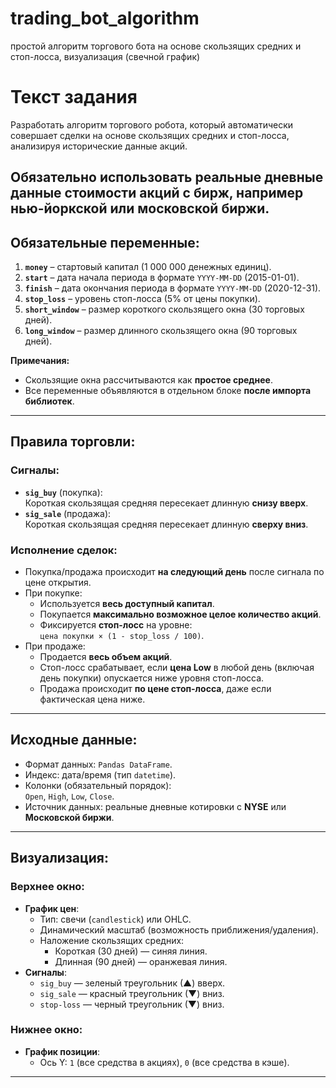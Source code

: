 # trading_bot_algorithm
простой алгоритм торгового бота на основе скользящих средних и стоп-лосса, визуализация (свечной график)  
# Текст задания

Разработать алгоритм торгового робота, который автоматически совершает сделки на основе скользящих средних и стоп-лосса, анализируя исторические данные акций.

Обязательно использовать реальные дневные данные стоимости акций с бирж, например нью-йоркской или московской биржи.
---

## Обязательные переменные:
1. **`money`** – стартовый капитал (1 000 000 денежных единиц).  
2. **`start`** – дата начала периода в формате `YYYY-MM-DD` (2015-01-01).  
3. **`finish`** – дата окончания периода в формате `YYYY-MM-DD` (2020-12-31).  
4. **`stop_loss`** – уровень стоп-лосса (5% от цены покупки).  
5. **`short_window`** – размер короткого скользящего окна (30 торговых дней).  
6. **`long_window`** – размер длинного скользящего окна (90 торговых дней).  

**Примечания:**  
- Скользящие окна рассчитываются как **простое среднее**.  
- Все переменные объявляются в отдельном блоке **после импорта библиотек**.

---

## Правила торговли:
### Сигналы:
- **`sig_buy`** (покупка):  
  Короткая скользящая средняя пересекает длинную **снизу вверх**.  
- **`sig_sale`** (продажа):  
  Короткая скользящая средняя пересекает длинную **сверху вниз**.  

### Исполнение сделок:
- Покупка/продажа происходит **на следующий день** после сигнала по цене открытия.  
- При покупке:  
  - Используется **весь доступный капитал**.  
  - Покупается **максимально возможное целое количество акций**.  
  - Фиксируется **стоп-лосс** на уровне:  
    `цена покупки × (1 - stop_loss / 100)`.  
- При продаже:  
  - Продается **весь объем акций**.  
  - Стоп-лосс срабатывает, если **цена Low** в любой день (включая день покупки) опускается ниже уровня стоп-лосса.  
  - Продажа происходит **по цене стоп-лосса**, даже если фактическая цена ниже.

---

## Исходные данные:
- Формат данных: `Pandas DataFrame`.  
- Индекс: дата/время (тип `datetime`).  
- Колонки (обязательный порядок):  
  `Open`, `High`, `Low`, `Close`.  
- Источник данных: реальные дневные котировки с **NYSE** или **Московской биржи**.  

---

## Визуализация:
### Верхнее окно:
- **График цен**:  
  - Тип: свечи (`candlestick`) или OHLC.  
  - Динамический масштаб (возможность приближения/удаления).  
  - Наложение скользящих средних:  
    - Короткая (30 дней) — синяя линия.  
    - Длинная (90 дней) — оранжевая линия.  
- **Сигналы**:  
  - `sig_buy` — зеленый треугольник (▲) вверх.  
  - `sig_sale` — красный треугольник (▼) вниз.  
  - `stop-loss` — черный треугольник (▼) вниз.  

### Нижнее окно:
- **График позиции**:  
  - Ось Y: `1` (все средства в акциях), `0` (все средства в кэше).  


---
